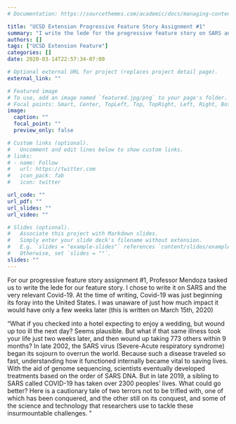 ```yaml
---
# Documentation: https://sourcethemes.com/academic/docs/managing-content/

title: "UCSD Extension Progressive Feature Story Assignment #1"
summary: "I write the lede for the progressive feature story on SARS and Covid-19."
authors: []
tags: ["UCSD Extension Feature"]
categories: []
date: 2020-03-14T22:57:34-07:00

# Optional external URL for project (replaces project detail page).
external_link: ""

# Featured image
# To use, add an image named `featured.jpg/png` to your page's folder.
# Focal points: Smart, Center, TopLeft, Top, TopRight, Left, Right, BottomLeft, Bottom, BottomRight.
image:
  caption: ""
  focal_point: ""
  preview_only: false

# Custom links (optional).
#   Uncomment and edit lines below to show custom links.
# links:
# - name: Follow
#   url: https://twitter.com
#   icon_pack: fab
#   icon: twitter

url_code: ""
url_pdf: ""
url_slides: ""
url_video: ""

# Slides (optional).
#   Associate this project with Markdown slides.
#   Simply enter your slide deck's filename without extension.
#   E.g. `slides = "example-slides"` references `content/slides/example-slides.md`.
#   Otherwise, set `slides = ""`.
slides: ""
---
```

For our progressive feature story assignment #1, Professor Mendoza tasked us to write the lede for our feature story. I chose to write it on SARS and the very relevant Covid-19. At the time of writing, Covid-19 was just beginning its foray into the United States. I was unaware of just how much impact it would have only a few weeks later (this is written on March 15th, 2020)

“What if you checked into a hotel expecting to enjoy a wedding, but wound up too ill the next day? Seems plausible. But what if that same illness took your life just two weeks later, and then wound up taking 773 others within 9 months? In late 2002, the SARS virus (Severe-Acute respiratory syndrome) began its sojourn to overrun the world. Because such a disease traveled so fast, understanding how it functioned internally became vital to saving lives. With the aid of genome sequencing, scientists eventually developed treatments based on the order of SARS DNA. But in late 2019, a sibling to SARS called COVID-19 has taken over 2300 peoples’ lives. What could go better? Here is a cautionary tale of two terrors not to be trifled with, one of which has been conquered, and the other still on its conquest, and some of the science and technology that researchers use to tackle these insurmountable challenges. "